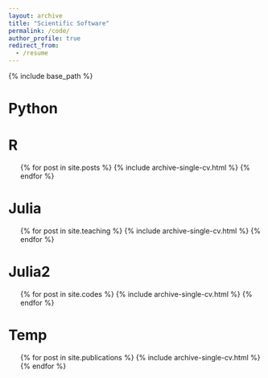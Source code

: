 ```yaml
---
layout: archive
title: "Scientific Software"
permalink: /code/
author_profile: true
redirect_from:
  - /resume
---
```


{% include base_path %}

Python
======

R
======
  <ul>{% for post in site.posts %}
    {% include archive-single-cv.html %}
  {% endfor %}</ul>



Julia
======
  <ul>{% for post in site.teaching %}
    {% include archive-single-cv.html %}
  {% endfor %}</ul>

Julia2
======
  <ul>{% for post in site.codes %}
    {% include archive-single-cv.html %}
  {% endfor %}</ul>

Temp
======
  <ul>{% for post in site.publications %}
    {% include archive-single-cv.html %}
  {% endfor %}</ul>
